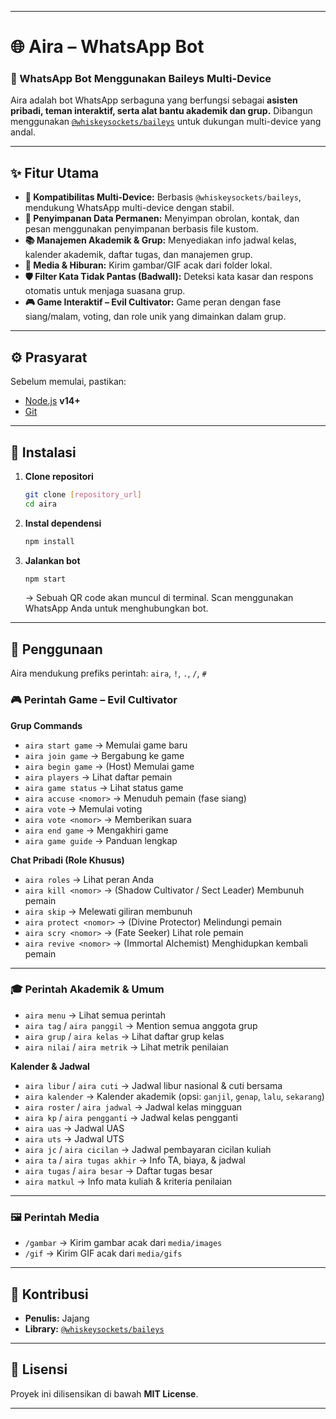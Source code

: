 
---

# 🌐 Aira – WhatsApp Bot

### 🤖 WhatsApp Bot Menggunakan **Baileys Multi-Device**

Aira adalah bot WhatsApp serbaguna yang berfungsi sebagai **asisten pribadi, teman interaktif, serta alat bantu akademik dan grup.**
Dibangun menggunakan [`@whiskeysockets/baileys`](https://github.com/WhiskeySockets/Baileys) untuk dukungan multi-device yang andal.

---

## ✨ Fitur Utama

* **🔗 Kompatibilitas Multi-Device:** Berbasis `@whiskeysockets/baileys`, mendukung WhatsApp multi-device dengan stabil.
* **💾 Penyimpanan Data Permanen:** Menyimpan obrolan, kontak, dan pesan menggunakan penyimpanan berbasis file kustom.
* **📚 Manajemen Akademik & Grup:** Menyediakan info jadwal kelas, kalender akademik, daftar tugas, dan manajemen grup.
* **🎨 Media & Hiburan:** Kirim gambar/GIF acak dari folder lokal.
* **🛡️ Filter Kata Tidak Pantas (Badwall):** Deteksi kata kasar dan respons otomatis untuk menjaga suasana grup.
* **🎮 Game Interaktif – Evil Cultivator:** Game peran dengan fase siang/malam, voting, dan role unik yang dimainkan dalam grup.

---

## ⚙️ Prasyarat

Sebelum memulai, pastikan:

* [Node.js](https://nodejs.org/) **v14+**
* [Git](https://git-scm.com/)

---

## 🚀 Instalasi

1. **Clone repositori**

   ```sh
   git clone [repository_url]
   cd aira
   ```

2. **Instal dependensi**

   ```sh
   npm install
   ```

3. **Jalankan bot**

   ```sh
   npm start
   ```

   → Sebuah QR code akan muncul di terminal. Scan menggunakan WhatsApp Anda untuk menghubungkan bot.

---

## 📝 Penggunaan

Aira mendukung prefiks perintah: `aira`, `!`, `.`, `/`, `#`

### 🎮 Perintah Game – Evil Cultivator

**Grup Commands**

* `aira start game` → Memulai game baru
* `aira join game` → Bergabung ke game
* `aira begin game` → (Host) Memulai game
* `aira players` → Lihat daftar pemain
* `aira game status` → Lihat status game
* `aira accuse <nomor>` → Menuduh pemain (fase siang)
* `aira vote` → Memulai voting
* `aira vote <nomor>` → Memberikan suara
* `aira end game` → Mengakhiri game
* `aira game guide` → Panduan lengkap

**Chat Pribadi (Role Khusus)**

* `aira roles` → Lihat peran Anda
* `aira kill <nomor>` → (Shadow Cultivator / Sect Leader) Membunuh pemain
* `aira skip` → Melewati giliran membunuh
* `aira protect <nomor>` → (Divine Protector) Melindungi pemain
* `aira scry <nomor>` → (Fate Seeker) Lihat role pemain
* `aira revive <nomor>` → (Immortal Alchemist) Menghidupkan kembali pemain

---

### 🎓 Perintah Akademik & Umum

* `aira menu` → Lihat semua perintah
* `aira tag` / `aira panggil` → Mention semua anggota grup
* `aira grup` / `aira kelas` → Lihat daftar grup kelas
* `aira nilai` / `aira metrik` → Lihat metrik penilaian

**Kalender & Jadwal**

* `aira libur` / `aira cuti` → Jadwal libur nasional & cuti bersama
* `aira kalender` → Kalender akademik (opsi: `ganjil`, `genap`, `lalu`, `sekarang`)
* `aira roster` / `aira jadwal` → Jadwal kelas mingguan
* `aira kp` / `aira pengganti` → Jadwal kelas pengganti
* `aira uas` → Jadwal UAS
* `aira uts` → Jadwal UTS
* `aira jc` / `aira cicilan` → Jadwal pembayaran cicilan kuliah
* `aira ta` / `aira tugas akhir` → Info TA, biaya, & jadwal
* `aira tugas` / `aira besar` → Daftar tugas besar
* `aira matkul` → Info mata kuliah & kriteria penilaian

---

### 🖼️ Perintah Media

* `/gambar` → Kirim gambar acak dari `media/images`
* `/gif` → Kirim GIF acak dari `media/gifs`

---

## 🤝 Kontribusi

* **Penulis:** Jajang
* **Library:** [`@whiskeysockets/baileys`](https://github.com/WhiskeySockets/Baileys)

---

## 📜 Lisensi

Proyek ini dilisensikan di bawah **MIT License**.

---